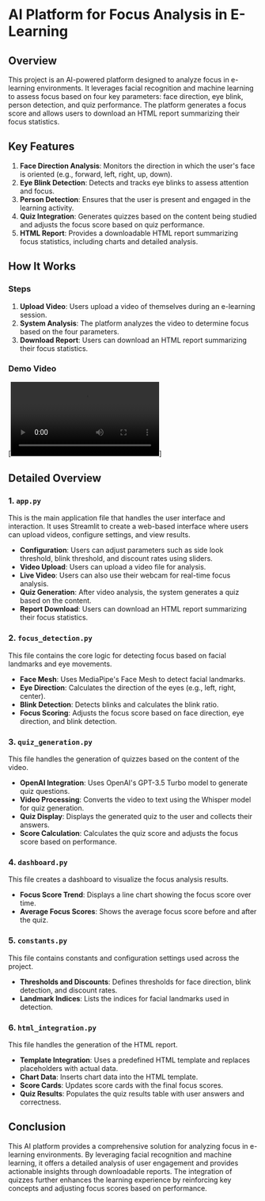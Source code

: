 # AI Platform for Focus Analysis in E-Learning

## Overview

This project is an AI-powered platform designed to analyze focus in e-learning environments. It leverages facial recognition and machine learning to assess focus based on four key parameters: face direction, eye blink, person detection, and quiz performance. The platform generates a focus score and allows users to download an HTML report summarizing their focus statistics.

## Key Features

1. **Face Direction Analysis**: Monitors the direction in which the user's face is oriented (e.g., forward, left, right, up, down).
2. **Eye Blink Detection**: Detects and tracks eye blinks to assess attention and focus.
3. **Person Detection**: Ensures that the user is present and engaged in the learning activity.
4. **Quiz Integration**: Generates quizzes based on the content being studied and adjusts the focus score based on quiz performance.
5. **HTML Report**: Provides a downloadable HTML report summarizing focus statistics, including charts and detailed analysis.

## How It Works

### Steps

1. **Upload Video**: Users upload a video of themselves during an e-learning session.
2. **System Analysis**: The platform analyzes the video to determine focus based on the four parameters.
3. **Download Report**: Users can download an HTML report summarizing their focus statistics.

### Demo Video

[<video controls src="Demo.mp4" title="Title"></video>]

## Detailed Overview

### 1. `app.py`

This is the main application file that handles the user interface and interaction. It uses Streamlit to create a web-based interface where users can upload videos, configure settings, and view results.

- **Configuration**: Users can adjust parameters such as side look threshold, blink threshold, and discount rates using sliders.
- **Video Upload**: Users can upload a video file for analysis.
- **Live Video**: Users can also use their webcam for real-time focus analysis.
- **Quiz Generation**: After video analysis, the system generates a quiz based on the content.
- **Report Download**: Users can download an HTML report summarizing their focus statistics.

### 2. `focus_detection.py`

This file contains the core logic for detecting focus based on facial landmarks and eye movements.

- **Face Mesh**: Uses MediaPipe's Face Mesh to detect facial landmarks.
- **Eye Direction**: Calculates the direction of the eyes (e.g., left, right, center).
- **Blink Detection**: Detects blinks and calculates the blink ratio.
- **Focus Scoring**: Adjusts the focus score based on face direction, eye direction, and blink detection.

### 3. `quiz_generation.py`

This file handles the generation of quizzes based on the content of the video.

- **OpenAI Integration**: Uses OpenAI's GPT-3.5 Turbo model to generate quiz questions.
- **Video Processing**: Converts the video to text using the Whisper model for quiz generation.
- **Quiz Display**: Displays the generated quiz to the user and collects their answers.
- **Score Calculation**: Calculates the quiz score and adjusts the focus score based on performance.

### 4. `dashboard.py`

This file creates a dashboard to visualize the focus analysis results.

- **Focus Score Trend**: Displays a line chart showing the focus score over time.
- **Average Focus Scores**: Shows the average focus score before and after the quiz.

### 5. `constants.py`

This file contains constants and configuration settings used across the project.

- **Thresholds and Discounts**: Defines thresholds for face direction, blink detection, and discount rates.
- **Landmark Indices**: Lists the indices for facial landmarks used in detection.

### 6. `html_integration.py`

This file handles the generation of the HTML report.

- **Template Integration**: Uses a predefined HTML template and replaces placeholders with actual data.
- **Chart Data**: Inserts chart data into the HTML template.
- **Score Cards**: Updates score cards with the final focus scores.
- **Quiz Results**: Populates the quiz results table with user answers and correctness.

## Conclusion

This AI platform provides a comprehensive solution for analyzing focus in e-learning environments. By leveraging facial recognition and machine learning, it offers a detailed analysis of user engagement and provides actionable insights through downloadable reports. The integration of quizzes further enhances the learning experience by reinforcing key concepts and adjusting focus scores based on performance.